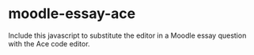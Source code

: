 # moodle-essay-ace
Include this javascript to substitute the editor in a Moodle essay question with the Ace code editor.
